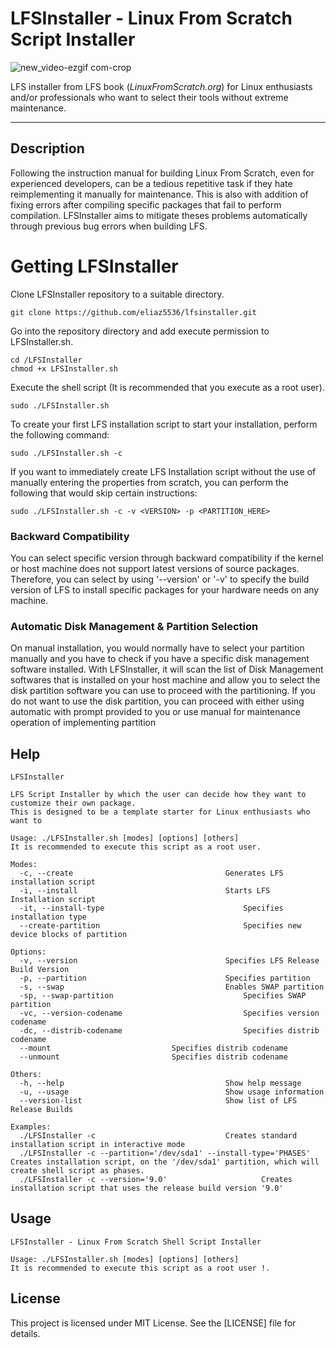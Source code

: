# LFSInstaller - Linux From Scratch Script Installer

![new_video-ezgif com-crop](https://github.com/user-attachments/assets/72c916b2-268c-49a4-a3c7-a00c1f8a1659)

LFS installer from LFS book (_LinuxFromScratch.org_) for Linux enthusiasts and/or professionals who want to select their tools without extreme maintenance.

----------------------------------------------------------------------------------------------------------------------------

## Description
Following the instruction manual for building Linux From Scratch, even for experienced developers, can be a tedious repetitive task if they hate reimplementing it manually for maintenance. This is also with addition of fixing errors after compiling specific packages that fail to perform compilation. LFSInstaller aims to mitigate theses problems automatically through previous bug errors when building LFS.

# Getting LFSInstaller
Clone LFSInstaller repository to a suitable directory.
```
git clone https://github.com/eliaz5536/lfsinstaller.git
```

Go into the repository directory and add execute permission to LFSInstaller.sh.
```
cd /LFSInstaller
chmod +x LFSInstaller.sh
```

Execute the shell script (It is recommended that you execute as a root user).
```
sudo ./LFSInstaller.sh
```

To create your first LFS installation script to start your installation, perform the following command:
```
sudo ./LFSInstaller.sh -c
```

If you want to immediately create LFS Installation script without the use of manually entering the properties from scratch, you can perform the following that would skip certain instructions:
```
sudo ./LFSInstaller.sh -c -v <VERSION> -p <PARTITION_HERE>
```

### Backward Compatibility
You can select specific version through backward compatibility if the kernel or host machine does not support latest versions of source packages. Therefore, you can 
select by using '--version' or '-v' to specify the build version of LFS to install specific packages for your hardware needs on any machine.

### Automatic Disk Management & Partition Selection
On manual installation, you would normally have to select your partition manually and you have to check if you have a specific disk management software installed.
With LFSInstaller, it will scan the list of Disk Management softwares that is installed on your host machine and allow you to select the disk partition software you can
use to proceed with the partitioning. If you do not want to use the disk partition, you can proceed with either using automatic with prompt provided to you or use 
manual for maintenance operation of implementing partition

## Help
```
LFSInstaller
 
LFS Script Installer by which the user can decide how they want to customize their own package.
This is designed to be a template starter for Linux enthusiasts who want to 

Usage: ./LFSInstaller.sh [modes] [options] [others]
It is recommended to execute this script as a root user.

Modes: 
  -c, --create									Generates LFS installation script
  -i, --install									Starts LFS Installation script
  -it, --install-type								Specifies installation type
  --create-partition								Specifies new device blocks of partition

Options:
  -v, --version									Specifies LFS Release Build Version
  -p, --partition								Specifies partition
  -s, --swap									Enables SWAP partition
  -sp, --swap-partition								Specifies SWAP partition
  -vc, --version-codename							Specifies version codename
  -dc, --distrib-codename							Specifies distrib codename
  --mount							Specifies distrib codename
  --unmount							Specifies distrib codename

Others:
  -h, --help									Show help message
  -u, --usage									Show usage information
  --version-list								Show list of LFS Release Builds
 
Examples:
  ./LFSInstaller -c								Creates standard installation script in interactive mode
  ./LFSInstaller -c --partition='/dev/sda1' --install-type='PHASES'		Creates installation script, on the '/dev/sda1' partition, which will create shell script as phases.
  ./LFSInstaller -c --version='9.0'						Creates installation script that uses the release build version '9.0'
```

## Usage
```
LFSInstaller - Linux From Scratch Shell Script Installer
 
Usage: ./LFSInstaller.sh [modes] [options] [others]
It is recommended to execute this script as a root user !.
```

## License
This project is licensed under MIT License. See the [LICENSE] file for details.
